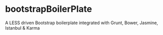 bootstrapBoilerPlate
====================

A LESS driven Bootstrap boilerplate integrated with Grunt, Bower, Jasmine, Istanbul &amp; Karma
